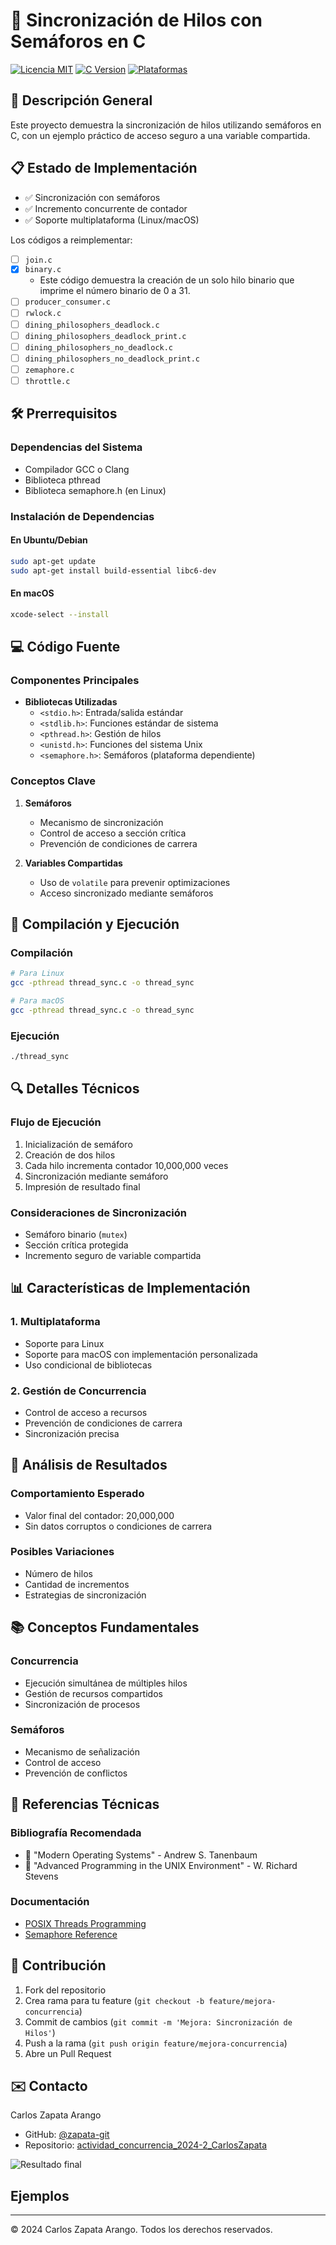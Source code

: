 # 🧵 Sincronización de Hilos con Semáforos en C

[![Licencia MIT](https://img.shields.io/badge/Licencia-MIT-green.svg)](https://opensource.org/licenses/MIT)
[![C Version](https://img.shields.io/badge/C-11-blue.svg)](https://en.cppreference.com/w/c/11)
[![Plataformas](https://img.shields.io/badge/Plataformas-Linux%20%7C%20macOS-orange.svg)]()

## 🎯 Descripción General
Este proyecto demuestra la sincronización de hilos utilizando semáforos en C, con un ejemplo práctico de acceso seguro a una variable compartida.

## 📋 Estado de Implementación
- ✅ Sincronización con semáforos
- ✅ Incremento concurrente de contador
- ✅ Soporte multiplataforma (Linux/macOS)

Los códigos a reimplementar:

- [ ] `join.c`
- [x] `binary.c`
  - Este código demuestra la creación de un solo hilo binario que imprime el número binario de 0 a 31.
- [ ] `producer_consumer.c`
- [ ] `rwlock.c`
- [ ] `dining_philosophers_deadlock.c`
- [ ] `dining_philosophers_deadlock_print.c`
- [ ] `dining_philosophers_no_deadlock.c`
- [ ] `dining_philosophers_no_deadlock_print.c`
- [ ] `zemaphore.c`
- [ ] `throttle.c`

## 🛠️ Prerrequisitos

### Dependencias del Sistema
- Compilador GCC o Clang
- Biblioteca pthread
- Biblioteca semaphore.h (en Linux)

### Instalación de Dependencias

#### En Ubuntu/Debian
```bash
sudo apt-get update
sudo apt-get install build-essential libc6-dev
```

#### En macOS
```bash
xcode-select --install
```

## 💻 Código Fuente

### Componentes Principales
- **Bibliotecas Utilizadas**
  - `<stdio.h>`: Entrada/salida estándar
  - `<stdlib.h>`: Funciones estándar de sistema
  - `<pthread.h>`: Gestión de hilos
  - `<unistd.h>`: Funciones del sistema Unix
  - `<semaphore.h>`: Semáforos (plataforma dependiente)

### Conceptos Clave
1. **Semáforos**
   - Mecanismo de sincronización
   - Control de acceso a sección crítica
   - Prevención de condiciones de carrera

2. **Variables Compartidas**
   - Uso de `volatile` para prevenir optimizaciones
   - Acceso sincronizado mediante semáforos

## 🚀 Compilación y Ejecución

### Compilación
```bash
# Para Linux
gcc -pthread thread_sync.c -o thread_sync

# Para macOS
gcc -pthread thread_sync.c -o thread_sync
```

### Ejecución
```bash
./thread_sync
```

## 🔍 Detalles Técnicos

### Flujo de Ejecución
1. Inicialización de semáforo
2. Creación de dos hilos
3. Cada hilo incrementa contador 10,000,000 veces
4. Sincronización mediante semáforo
5. Impresión de resultado final

### Consideraciones de Sincronización
- Semáforo binario (`mutex`)
- Sección crítica protegida
- Incremento seguro de variable compartida

## 📊 Características de Implementación

### 1. Multiplataforma
- Soporte para Linux
- Soporte para macOS con implementación personalizada
- Uso condicional de bibliotecas

### 2. Gestión de Concurrencia
- Control de acceso a recursos
- Prevención de condiciones de carrera
- Sincronización precisa

## 🧪 Análisis de Resultados

### Comportamiento Esperado
- Valor final del contador: 20,000,000
- Sin datos corruptos o condiciones de carrera

### Posibles Variaciones
- Número de hilos
- Cantidad de incrementos
- Estrategias de sincronización

## 📚 Conceptos Fundamentales

### Concurrencia
- Ejecución simultánea de múltiples hilos
- Gestión de recursos compartidos
- Sincronización de procesos

### Semáforos
- Mecanismo de señalización
- Control de acceso
- Prevención de conflictos

## 📖 Referencias Técnicas

### Bibliografía Recomendada
- 📘 "Modern Operating Systems" - Andrew S. Tanenbaum
- 📘 "Advanced Programming in the UNIX Environment" - W. Richard Stevens

### Documentación
- [POSIX Threads Programming](https://computing.llnl.gov/tutorials/pthreads/)
- [Semaphore Reference](https://linux.die.net/man/3/sem_init)

## 🤝 Contribución

1. Fork del repositorio
2. Crea rama para tu feature (`git checkout -b feature/mejora-concurrencia`)
3. Commit de cambios (`git commit -m 'Mejora: Sincronización de Hilos'`)
4. Push a la rama (`git push origin feature/mejora-concurrencia`)
5. Abre un Pull Request

## ✉️ Contacto

Carlos Zapata Arango
- GitHub: [@zapata-git](https://github.com/zapata-git)
- Repositorio: [actividad_concurrencia_2024-2_CarlosZapata](https://github.com/zapata-git/actividad_concurrencia_2024-2_CarlosZapata)

![Resultado final](https://raw.githubusercontent.com/zapata-git/actividad_concurrencia_2024-2_CarlosZapata/main/result.png)

## Ejemplos


---
© 2024 Carlos Zapata Arango. Todos los derechos reservados.
